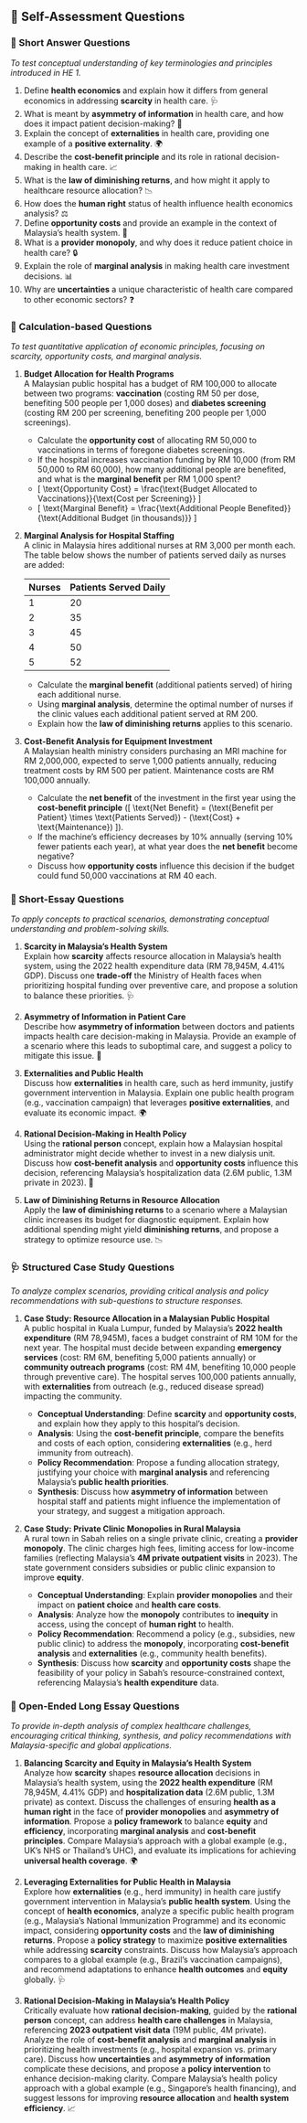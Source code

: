 ## 🧠 Self-Assessment Questions
### 📝 Short Answer Questions
*To test conceptual understanding of key terminologies and principles introduced in HE 1.*

1. Define **health economics** and explain how it differs from general economics in addressing **scarcity** in health care. 🩺
2. What is meant by **asymmetry of information** in health care, and how does it impact patient decision-making? 🤔
3. Explain the concept of **externalities** in health care, providing one example of a **positive externality**. 🌍
4. Describe the **cost-benefit principle** and its role in rational decision-making in health care. 📈
5. What is the **law of diminishing returns**, and how might it apply to healthcare resource allocation? 📉
6. How does the **human right** status of health influence health economics analysis? ⚖️
7. Define **opportunity costs** and provide an example in the context of Malaysia’s health system. 🔄
8. What is a **provider monopoly**, and why does it reduce patient choice in health care? 🔒
9. Explain the role of **marginal analysis** in making health care investment decisions. 📊
10. Why are **uncertainties** a unique characteristic of health care compared to other economic sectors? ❓

### 🔢 Calculation-based Questions
*To test quantitative application of economic principles, focusing on scarcity, opportunity costs, and marginal analysis.*

1. **Budget Allocation for Health Programs**  
   A Malaysian public hospital has a budget of RM 100,000 to allocate between two programs: **vaccination** (costing RM 50 per dose, benefiting 500 people per 1,000 doses) and **diabetes screening** (costing RM 200 per screening, benefiting 200 people per 1,000 screenings).  
   - Calculate the **opportunity cost** of allocating RM 50,000 to vaccinations in terms of foregone diabetes screenings.  
   - If the hospital increases vaccination funding by RM 10,000 (from RM 50,000 to RM 60,000), how many additional people are benefited, and what is the **marginal benefit** per RM 1,000 spent?  
   - \[ \text{Opportunity Cost} = \frac{\text{Budget Allocated to Vaccinations}}{\text{Cost per Screening}} \]  
   - \[ \text{Marginal Benefit} = \frac{\text{Additional People Benefited}}{\text{Additional Budget (in thousands)}} \]

2. **Marginal Analysis for Hospital Staffing**  
   A clinic in Malaysia hires additional nurses at RM 3,000 per month each. The table below shows the number of patients served daily as nurses are added:  

   | Nurses | Patients Served Daily |
   |--------|-----------------------|
   | 1      | 20                    |
   | 2      | 35                    |
   | 3      | 45                    |
   | 4      | 50                    |
   | 5      | 52                    |

   - Calculate the **marginal benefit** (additional patients served) of hiring each additional nurse.  
   - Using **marginal analysis**, determine the optimal number of nurses if the clinic values each additional patient served at RM 200.  
   - Explain how the **law of diminishing returns** applies to this scenario.

3. **Cost-Benefit Analysis for Equipment Investment**  
   A Malaysian health ministry considers purchasing an MRI machine for RM 2,000,000, expected to serve 1,000 patients annually, reducing treatment costs by RM 500 per patient. Maintenance costs are RM 100,000 annually.  
   - Calculate the **net benefit** of the investment in the first year using the **cost-benefit principle** (\[ \text{Net Benefit} = (\text{Benefit per Patient} \times \text{Patients Served}) - (\text{Cost} + \text{Maintenance}) \]).  
   - If the machine’s efficiency decreases by 10% annually (serving 10% fewer patients each year), at what year does the **net benefit** become negative?  
   - Discuss how **opportunity costs** influence this decision if the budget could fund 50,000 vaccinations at RM 40 each.

### 📄 Short-Essay Questions
*To apply concepts to practical scenarios, demonstrating conceptual understanding and problem-solving skills.*

1. **Scarcity in Malaysia’s Health System**  
   Explain how **scarcity** affects resource allocation in Malaysia’s health system, using the 2022 health expenditure data (RM 78,945M, 4.41% GDP). Discuss one **trade-off** the Ministry of Health faces when prioritizing hospital funding over preventive care, and propose a solution to balance these priorities. 🩺

2. **Asymmetry of Information in Patient Care**  
   Describe how **asymmetry of information** between doctors and patients impacts health care decision-making in Malaysia. Provide an example of a scenario where this leads to suboptimal care, and suggest a policy to mitigate this issue. 🤔

3. **Externalities and Public Health**  
   Discuss how **externalities** in health care, such as herd immunity, justify government intervention in Malaysia. Explain one public health program (e.g., vaccination campaign) that leverages **positive externalities**, and evaluate its economic impact. 🌍

4. **Rational Decision-Making in Health Policy**  
   Using the **rational person** concept, explain how a Malaysian hospital administrator might decide whether to invest in a new dialysis unit. Discuss how **cost-benefit analysis** and **opportunity costs** influence this decision, referencing Malaysia’s hospitalization data (2.6M public, 1.3M private in 2023). 🏥

5. **Law of Diminishing Returns in Resource Allocation**  
   Apply the **law of diminishing returns** to a scenario where a Malaysian clinic increases its budget for diagnostic equipment. Explain how additional spending might yield **diminishing returns**, and propose a strategy to optimize resource use. 📉

### 🩺 Structured Case Study Questions
*To analyze complex scenarios, providing critical analysis and policy recommendations with sub-questions to structure responses.*

1. **Case Study: Resource Allocation in a Malaysian Public Hospital**  
   A public hospital in Kuala Lumpur, funded by Malaysia’s **2022 health expenditure** (RM 78,945M), faces a budget constraint of RM 10M for the next year. The hospital must decide between expanding **emergency services** (cost: RM 6M, benefiting 5,000 patients annually) or **community outreach programs** (cost: RM 4M, benefiting 10,000 people through preventive care). The hospital serves 100,000 patients annually, with **externalities** from outreach (e.g., reduced disease spread) impacting the community.  
   - **Conceptual Understanding**: Define **scarcity** and **opportunity costs**, and explain how they apply to this hospital’s decision.  
   - **Analysis**: Using the **cost-benefit principle**, compare the benefits and costs of each option, considering **externalities** (e.g., herd immunity from outreach).  
   - **Policy Recommendation**: Propose a funding allocation strategy, justifying your choice with **marginal analysis** and referencing Malaysia’s **public health priorities**.  
   - **Synthesis**: Discuss how **asymmetry of information** between hospital staff and patients might influence the implementation of your strategy, and suggest a mitigation approach.  

2. **Case Study: Private Clinic Monopolies in Rural Malaysia**  
   A rural town in Sabah relies on a single private clinic, creating a **provider monopoly**. The clinic charges high fees, limiting access for low-income families (reflecting Malaysia’s **4M private outpatient visits** in 2023). The state government considers subsidies or public clinic expansion to improve **equity**.  
   - **Conceptual Understanding**: Explain **provider monopolies** and their impact on **patient choice** and **health care costs**.  
   - **Analysis**: Analyze how the **monopoly** contributes to **inequity** in access, using the concept of **human right** to health.  
   - **Policy Recommendation**: Recommend a policy (e.g., subsidies, new public clinic) to address the **monopoly**, incorporating **cost-benefit analysis** and **externalities** (e.g., community health benefits).  
   - **Synthesis**: Discuss how **scarcity** and **opportunity costs** shape the feasibility of your policy in Sabah’s resource-constrained context, referencing Malaysia’s **health expenditure** data.

### 📜 Open-Ended Long Essay Questions
*To provide in-depth analysis of complex healthcare challenges, encouraging critical thinking, synthesis, and policy recommendations with Malaysia-specific and global applications.*

1. **Balancing Scarcity and Equity in Malaysia’s Health System**  
   Analyze how **scarcity** shapes **resource allocation** decisions in Malaysia’s health system, using the **2022 health expenditure** (RM 78,945M, 4.41% GDP) and **hospitalization data** (2.6M public, 1.3M private) as context. Discuss the challenges of ensuring **health as a human right** in the face of **provider monopolies** and **asymmetry of information**. Propose a **policy framework** to balance **equity** and **efficiency**, incorporating **marginal analysis** and **cost-benefit principles**. Compare Malaysia’s approach with a global example (e.g., UK’s NHS or Thailand’s UHC), and evaluate its implications for achieving **universal health coverage**. 🌍

2. **Leveraging Externalities for Public Health in Malaysia**  
   Explore how **externalities** (e.g., herd immunity) in health care justify government intervention in Malaysia’s **public health system**. Using the concept of **health economics**, analyze a specific public health program (e.g., Malaysia’s National Immunization Programme) and its economic impact, considering **opportunity costs** and the **law of diminishing returns**. Propose a **policy strategy** to maximize **positive externalities** while addressing **scarcity** constraints. Discuss how Malaysia’s approach compares to a global example (e.g., Brazil’s vaccination campaigns), and recommend adaptations to enhance **health outcomes** and **equity** globally. 🩺

3. **Rational Decision-Making in Malaysia’s Health Policy**  
   Critically evaluate how **rational decision-making**, guided by the **rational person** concept, can address **health care challenges** in Malaysia, referencing **2023 outpatient visit data** (19M public, 4M private). Analyze the role of **cost-benefit analysis** and **marginal analysis** in prioritizing health investments (e.g., hospital expansion vs. primary care). Discuss how **uncertainties** and **asymmetry of information** complicate these decisions, and propose a **policy intervention** to enhance decision-making clarity. Compare Malaysia’s health policy approach with a global example (e.g., Singapore’s health financing), and suggest lessons for improving **resource allocation** and **health system efficiency**. 📈
